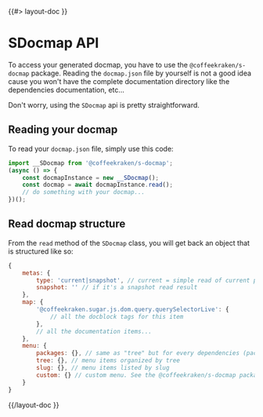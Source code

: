 <!--
/**
 * @name            API
 * @namespace       doc.docmap
 * @type            Markdown
 * @platform        md
 * @status          stable
 * @menu            Documentation / Docmap           /doc/docmap/api
 *
 * @since           2.0.0
 * @author    Olivier Bossel <olivier.bossel@gmail.com> (https://olivierbossel.com)
 */
-->

{{#> layout-doc }}

# SDocmap API

To access your generated docmap, you have to use the `@coffeekraken/s-docmap` package. Reading the `docmap.json` file by yourself is not a good idea cause you won't have the complete documentation directory like the dependencies documentation, etc...

Don't worry, using the `SDocmap` api is pretty straightforward.

## Reading your docmap

To read your `docmap.json` file, simply use this code:

```js
import __SDocmap from '@coffeekraken/s-docmap';
(async () => {
    const docmapInstance = new __SDocmap();
    const docmap = await docmapInstance.read();
    // do something with your docmap...
})();
```

## Read docmap structure

From the `read` method of the `SDocmap` class, you will get back an object that is structured like so:

```js
{
    metas: {
        type: 'current|snapshot', // current = simple read of current package docmap / snapshot = result of a snapshot read. See @coffeekraken/s-docmap package documentation for more infos
        snapshot: '' // if it's a snapshot read result
    },
    map: {
        '@coffeekraken.sugar.js.dom.query.querySelectorLive': {
            // all the docblock tags for this item
        },
        // all the documentation items...
    },
    menu: {
        packages: {}, // same as "tree" but for every dependencies (packages)
        tree: {}, // menu items organized by tree
        slug: {}, // menu items listed by slug
        custom: {} // custom menu. See the @coffeekraken/s-docmap package documentation for more infos
    }
}
```

{{/layout-doc }}
